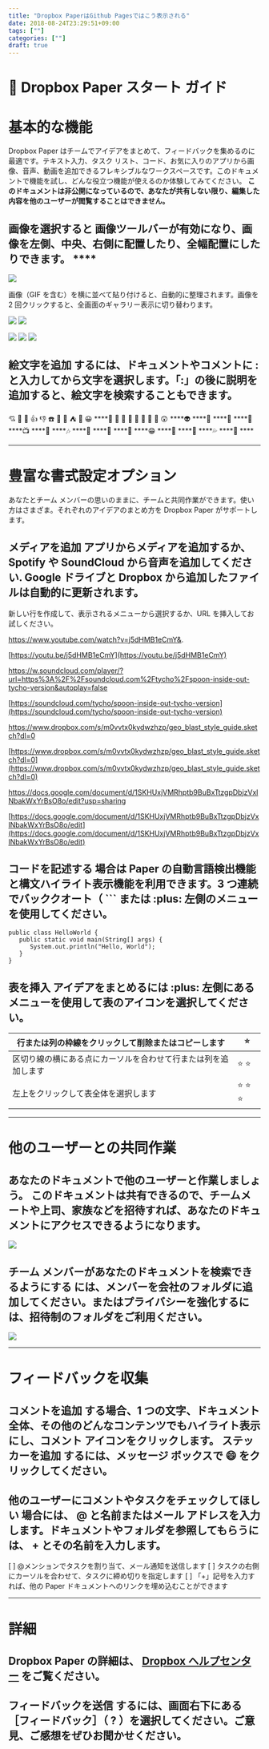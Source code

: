 ```yaml
---
title: "Dropbox PaperはGithub Pagesではこう表示される"
date: 2018-08-24T23:29:51+09:00
tags: [""]
categories: [""]
draft: true
---
```


# 🎉 Dropbox Paper スタート ガイド

# 基本的な機能

Dropbox Paper はチームでアイデアをまとめて、フィードバックを集めるのに最適です。テキスト入力、タスク リスト、コード、お気に入りのアプリから画像、音声、動画を追加できるフレキシブルなワークスペースです。このドキュメントで機能を試し、どんな役立つ機能が使えるのか体験してみてください。 **このドキュメントは非公開になっているので、あなたが共有しない限り、編集した内容を他のユーザーが閲覧することはできません。**

## **画像を選択すると** 画像ツールバーが有効になり、画像を左側、中央、右側に配置したり、全幅配置にしたりできます。 ****
![](https://d2mxuefqeaa7sj.cloudfront.net/s_FCF58684C15F11B7C04C4612D0839BDC64574A5D10AEEDC4F09DE6BEDC3440A5_1444176037741_mountainrange.jpg)


画像（GIF を含む）を横に並べて貼り付けると、自動的に整理されます。画像を 2 回クリックすると、全画面のギャラリー表示に切り替わります。

![](https://d2mxuefqeaa7sj.cloudfront.net/s_A17FB8214F0D382F418580C88389D1E1383E870189553AF39B1AA087B16A2D29_1444163804450_DSC_2438.jpg)
![](https://d2mxuefqeaa7sj.cloudfront.net/s_A17FB8214F0D382F418580C88389D1E1383E870189553AF39B1AA087B16A2D29_1444163818069_DSC_1402.jpg)

![](https://d2mxuefqeaa7sj.cloudfront.net/s_A17FB8214F0D382F418580C88389D1E1383E870189553AF39B1AA087B16A2D29_1444164070151_c_3.png)
![](https://d2mxuefqeaa7sj.cloudfront.net/s_A17FB8214F0D382F418580C88389D1E1383E870189553AF39B1AA087B16A2D29_1444164069216_c_2.png)
![](https://d2mxuefqeaa7sj.cloudfront.net/s_A17FB8214F0D382F418580C88389D1E1383E870189553AF39B1AA087B16A2D29_1444164068526_c_1.png)

## **絵文字を追加** するには、ドキュメントやコメントに **:** と入力してから文字を選択します。「:」の後に説明を追加すると、絵文字を検索することもできます。

💘 💯 🎱 👍 👎 ☎️ 👕 🍊 ⛺ 💭 😀 ****🚽 🎩 🚥 🎾 🚩 🐢 🎉 👬 😲 ****👽  ****🔱 ****🐅 ****🚎 ****📺 ****📓 ****🎶 ****📎 ****📝 ****🐝 ****😁 ****🙏 ****🍳 ****💦 ****🐍 ****


----------
# 豊富な書式設定オプション

あなたとチーム メンバーの思いのままに、チームと共同作業ができます。使い方はさまざま。それぞれのアイデアのまとめ方を Dropbox Paper がサポートします。

## **メディアを追加** アプリからメディアを追加するか、Spotify や SoundCloud から音声を追加してください. Google ドライブと Dropbox から追加したファイルは自動的に更新されます。

新しい行を作成して、表示されるメニューから選択するか、URL を挿入してお試しください。

https://www.youtube.com/watch?v=j5dHMB1eCmY&.


[https://youtu.be/j5dHMB1eCmY](https://youtu.be/j5dHMB1eCmY)

https://w.soundcloud.com/player/?url=https%3A%2F%2Fsoundcloud.com%2Ftycho%2Fspoon-inside-out-tycho-version&autoplay=false


[https://soundcloud.com/tycho/spoon-inside-out-tycho-version](https://soundcloud.com/tycho/spoon-inside-out-tycho-version)


https://www.dropbox.com/s/m0vvtx0kydwzhzp/geo_blast_style_guide.sketch?dl=0


[https://www.dropbox.com/s/m0vvtx0kydwzhzp/geo_blast_style_guide.sketch?dl=0](https://www.dropbox.com/s/m0vvtx0kydwzhzp/geo_blast_style_guide.sketch?dl=0)


https://docs.google.com/document/d/1SKHUxjVMRhptb9BuBxTtzgpDbjzVxlNbakWxYrBsO8o/edit?usp=sharing


[https://docs.google.com/document/d/1SKHUxjVMRhptb9BuBxTtzgpDbjzVxlNbakWxYrBsO8o/edit](https://docs.google.com/document/d/1SKHUxjVMRhptb9BuBxTtzgpDbjzVxlNbakWxYrBsO8o/edit)

## **コードを記述する** 場合は Paper の自動言語検出機能と構文ハイライト表示機能を利用できます。3 つ連続でバッククオート（ **```** または :plus: 左側のメニューを使用してください。
    public class HelloWorld {
       public static void main(String[] args) {
          System.out.println("Hello, World");
       }
    }
## **表を挿入** アイデアをまとめるには :plus: 左側にあるメニューを使用して表のアイコンを選択してください。
| 行または列の枠線をクリックして削除またはコピーします      | ⭐     |
| ------------------------------- | ----- |
| 区切り線の横にある点にカーソルを合わせて行または列を追加します | ⭐ ⭐   |
| 左上をクリックして表全体を選択します              | ⭐ ⭐ ⭐ |



----------
# 他のユーザーとの共同作業
## **あなたのドキュメントで他のユーザーと作業しましょう。** このドキュメントは共有できるので、チームメートや上司、家族などを招待すれば、あなたのドキュメントにアクセスできるようになります。
![](https://d2mxuefqeaa7sj.cloudfront.net/s_83DDBE4301761F5DF90563FC766010B238A48CCC04753CCBFDC17A80DC2FF4BA_1444899400442_Artboard+1.png)

## **チーム メンバーがあなたのドキュメントを検索できるようにする** には、メンバーを会社のフォルダに追加してください。またはプライバシーを強化するには、招待制のフォルダをご利用ください。
![](https://d2mxuefqeaa7sj.cloudfront.net/s_83DDBE4301761F5DF90563FC766010B238A48CCC04753CCBFDC17A80DC2FF4BA_1444899606260_Artboard+2.png)




----------
# フィードバックを収集
## **コメントを追加** する場合、1 つの文字、ドキュメント全体、その他のどんなコンテンツでもハイライト表示にし、コメント アイコンをクリックします。 **ステッカーを追加** するには、メッセージ ボックスで 😄 をクリックしてください。
## **他のユーザーにコメントやタスクをチェックしてほしい** 場合には、 **@**  と名前またはメール アドレスを入力します。ドキュメントやフォルダを参照してもらうには、 **+**  とその名前を入力します。
  [ ] @メンションでタスクを割り当て、メール通知を送信します
  [ ] タスクの右側にカーソルを合わせて、タスクに締め切りを指定します
  [ ] 「+」記号を入力すれば、他の Paper ドキュメントへのリンクを埋め込むことができます


----------
# 詳細
## **Dropbox Paper の詳細は、** [**Dropbox ヘルプセンター**](https://www.dropbox.com/help/topics/paper) をご覧ください。
## **フィードバックを送信** するには、画面右下にある［フィードバック］（ **?** ）を選択してください。ご意見、ご感想をぜひお聞かせください。
